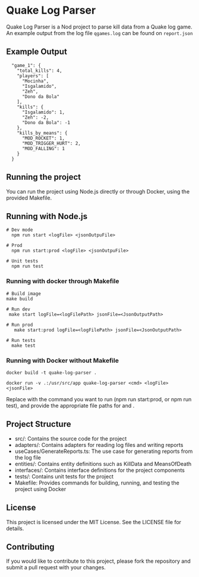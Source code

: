 # Quake Log Parser

Quake Log Parser is a Nod project to parse kill data from a Quake log game.
An example output from the log file `qgames.log` can be found on `report.json`


## Example Output

```
  "game_1": {
    "total_kills": 4,
    "players": [
      "Mocinha",
      "Isgalamido",
      "Zeh",
      "Dono da Bola"
    ],
    "kills": {
      "Isgalamido": 1,
      "Zeh": -2,
      "Dono da Bola": -1
    },
    "kills_by_means": {
      "MOD_ROCKET": 1,
      "MOD_TRIGGER_HURT": 2,
      "MOD_FALLING": 1
    }
  }

  ```

## Running the project 

You can run the project using Node.js directly or through Docker, using the provided Makefile.

## Running with Node.js

```
# Dev mode 
  npm run start <logFile> <jsonOutpuFile>

# Prod 
  npm run start:prod <logFile> <jsonOutpuFile>

# Unit tests
  npm run test
```

### Running with docker through Makefile 

```
# Build image
make build 

# Run dev 
 make start logFile=<logFilePath> jsonFile=<JsonOutputPath>

# Run prod 
   make start:prod logFile=<logFilePath> jsonFile=<JsonOutputPath>

# Run tests 
  make test  
```

### Running with Docker without Makefile 

```
docker build -t quake-log-parser .

docker run -v .:/usr/src/app quake-log-parser <cmd> <logFile> <jsonFile>

``` 

Replace <cmd> with the command you want to run (npm run start:prod, or npm run test), and provide the appropriate file paths for <logFile> and <jsonFile>.


## Project Structure
* src/: Contains the source code for the project
* adapters/: Contains adapters for reading log files and writing reports
* useCases/GenerateReports.ts: The use case for generating reports from the log file
* entities/: Contains entity definitions such as KillData and MeansOfDeath
* interfaces/: Contains interface definitions for the project components
* tests/: Contains unit tests for the project
* Makefile: Provides commands for building, running, and testing the project using Docker


## License
This project is licensed under the MIT License. See the LICENSE file for details.

## Contributing

If you would like to contribute to this project, please fork the repository and submit a pull request with your changes.

